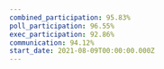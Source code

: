 ```yaml
---
combined_participation: 95.83%
poll_participation: 96.55%
exec_participation: 92.86%
communication: 94.12%
start_date: 2021-08-09T00:00:00.000Z
---
```

